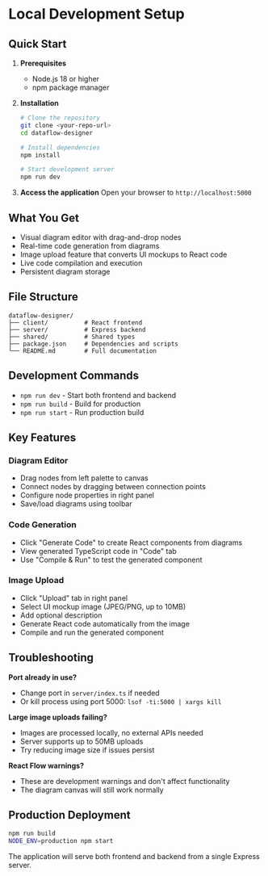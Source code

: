 # Local Development Setup

## Quick Start

1. **Prerequisites**
   - Node.js 18 or higher
   - npm package manager

2. **Installation**
   ```bash
   # Clone the repository
   git clone <your-repo-url>
   cd dataflow-designer
   
   # Install dependencies
   npm install
   
   # Start development server
   npm run dev
   ```

3. **Access the application**
   Open your browser to `http://localhost:5000`

## What You Get

- Visual diagram editor with drag-and-drop nodes
- Real-time code generation from diagrams
- Image upload feature that converts UI mockups to React code
- Live code compilation and execution
- Persistent diagram storage

## File Structure

```
dataflow-designer/
├── client/          # React frontend
├── server/          # Express backend  
├── shared/          # Shared types
├── package.json     # Dependencies and scripts
└── README.md        # Full documentation
```

## Development Commands

- `npm run dev` - Start both frontend and backend
- `npm run build` - Build for production
- `npm run start` - Run production build

## Key Features

### Diagram Editor
- Drag nodes from left palette to canvas
- Connect nodes by dragging between connection points
- Configure node properties in right panel
- Save/load diagrams using toolbar

### Code Generation
- Click "Generate Code" to create React components from diagrams
- View generated TypeScript code in "Code" tab
- Use "Compile & Run" to test the generated component

### Image Upload
- Click "Upload" tab in right panel
- Select UI mockup image (JPEG/PNG, up to 10MB)
- Add optional description
- Generate React code automatically from the image
- Compile and run the generated component

## Troubleshooting

**Port already in use?**
- Change port in `server/index.ts` if needed
- Or kill process using port 5000: `lsof -ti:5000 | xargs kill`

**Large image uploads failing?**
- Images are processed locally, no external APIs needed
- Server supports up to 50MB uploads
- Try reducing image size if issues persist

**React Flow warnings?**
- These are development warnings and don't affect functionality
- The diagram canvas will still work normally

## Production Deployment

```bash
npm run build
NODE_ENV=production npm start
```

The application will serve both frontend and backend from a single Express server.